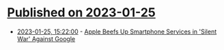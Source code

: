 # [Published on 2023-01-25](index.md)

* [2023-01-25, 15:22:00](https://apple.slashdot.org/story/23/01/25/1521243/apple-beefs-up-smartphone-services-in-silent-war-against-google?utm_source=rss1.0mainlinkanon&utm_medium=feed) - [Apple Beefs Up Smartphone Services in 'Silent War' Against Google](https://apple.slashdot.org/story/23/01/25/1521243/apple-beefs-up-smartphone-services-in-silent-war-against-google?utm_source=rss1.0mainlinkanon&utm_medium=feed)

